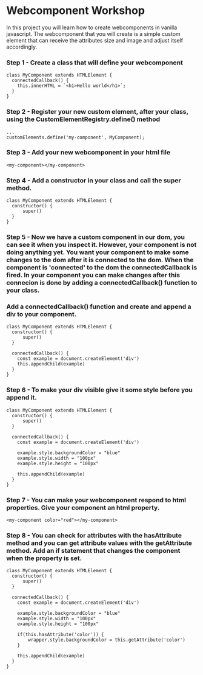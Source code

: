 # Webcomponent Workshop

In this project you will learn how to create webcomponents in vanilla javascript. The webcomponent that you will create is a simple <my-square> custom element that can receive the attributes size and image and adjust itself accordingly.

### Step 1 - Create a class that will define your webcomponent

```
class MyComponent extends HTMLElement {
  connectedCallback() {
    this.innerHTML = `<h1>Hello world</h1>`;
  }
}
```

### Step 2 - Register your new custom element, after your class, using the CustomElementRegistry.define() method

```
...
customElements.define('my-component', MyComponent);
```

### Step 3 - Add your new webcomponent in your html file

```
<my-component></my-component>
```

### Step 4 - Add a constructor in your class and call the super method.

```
class MyComponent extends HTMLElement {
  constructor() {
      super()
  }
}
```

### Step 5 - Now we have a custom component in our dom, you can see it when you inspect it. However, your component is not doing anything yet. You want your component to make some changes to the dom after it is connected to the dom. When the component is 'connected' to the dom the connectedCallback is fired. In your component you can make changes after this connecion is done by adding a connectedCallback() function to your class.

### Add a connectedCallback() function and create and append a div to your component.

```
class MyComponent extends HTMLElement {
  constructor() {
      super()
  }

  connectedCallback() {
    const example = document.createElement('div')
    this.appendChild(example)
  }
}
```

### Step 6 - To make your div visible give it some style before you append it.

```
class MyComponent extends HTMLElement {
  constructor() {
      super()
  }

  connectedCallback() {
    const example = document.createElement('div')

    example.style.backgroundColor = "blue"
    example.style.width = "100px"
    example.style.height = "100px"

    this.appendChild(example)
  }
}
```

### Step 7 - You can make your webcomponent respond to html properties. Give your component an html property.

```
<my-component color="red"></my-component>
```

### Step 8 - You can check for attributes with the hasAttribute method and you can get attribute values with the getAttribute method. Add an if statement that changes the component when the property is set.

```
class MyComponent extends HTMLElement {
  constructor() {
      super()
  }

  connectedCallback() {
    const example = document.createElement('div')

    example.style.backgroundColor = "blue"
    example.style.width = "100px"
    example.style.height = "100px"

    if(this.hasAttribute('color')) {
        wrapper.style.backgroundColor = this.getAttribute('color')
    }

    this.appendChild(example)
  }
}
```
